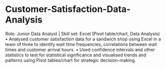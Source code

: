 # Customer-Satisfaction-Data-Analysis
Role: Junior Data Analyst | Skill set: Excel (Pivot table/chart, Data Analysis)
• Analysed customer satisfaction data for a sandwich shop using Excel in a team of three to identify wait time 
frequencies, correlations between wait times and customer arrival hours.
• Used confidence intervals and other statistics to test for statistical significance and visualised trends and patterns 
using Pivot tables/chart for strategic decision-making.
